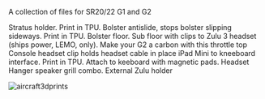 A collection of files for SR20/22 G1 and G2

Stratus holder.  Print in TPU.
Bolster antislide, stops bolster slipping sideways.   Print in TPU.
Bolster floor.  Sub floor with clips to Zulu 3 headset (ships power, LEMO, only).
Make your G2 a carbon with this throttle top
Console headset clip holds headset cable in place
iPad Mini to kneeboard interface.    Print in TPU.  Attach to keeboard with magnetic pads.
Headset Hanger speaker grill combo.
External Zulu holder

![aircraft3dprints](https://github.com/carlsuttle/planeprints/assets/43861253/f4cb6e2c-971b-4482-b0ca-579cfea7e0f9)

